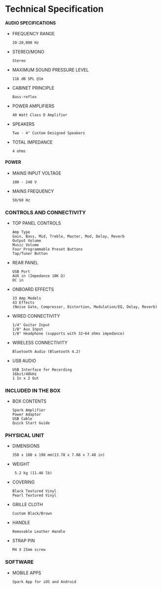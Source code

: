 # Technical Specification

#### AUDIO SPECIFICATIONS

- FREQUENCY RANGE

	  20-20,000 Hz

- STEREO/MONO
  
	  Stereo

- MAXIMUM SOUND PRESSURE LEVEL
  
	  116 dB SPL @1m

- CABINET PRINCIPLE
  
	  Bass-reflex

- POWER AMPLIFIERS
  
	  40 Watt Class D Amplifier

- SPEAKERS
  
	  Two - 4" Custom Designed Speakers

- TOTAL IMPEDANCE
  
	  4 ohms

#### POWER

- MAINS INPUT VOLTAGE
  
	  100 - 240 V

- MAINS FREQUENCY
  
	  50/60 Hz

### CONTROLS AND CONNECTIVITY

- TOP PANEL CONTROLS
  
	  Amp Type
	  Gain, Bass, Mid, Treble, Master, Mod, Delay, Reverb
	  Output Volume
	  Music Volume
	  Four Programmable Preset Buttons
	  Tap/Tuner Button

- REAR PANEL
  
	  USB Port
	  AUX in (Impedance 10K Ω)
	  DC in

- ONBOARD EFFECTS
  
	  33 Amp Models
	  43 Effects
	  (Noise Gate, Compressor, Distortion, Modulation/EQ, Delay, Reverb)

- WIRED CONNECTIVITY
  
	  1/4" Guitar Input
	  1/8" Aux Input
	  1/8" Headphone (supports with 32~64 ohms impedance)

- WIRELESS CONNECTIVITY
  
	  Bluetooth Audio (Bluetooth 4.2)

- USB AUDIO
  
	  USB Interface for Recording
	  16bit/48kHz
	  1 In x 2 Out

### INCLUDED IN THE BOX

- BOX CONTENTS
  
	  Spark Amplifier
	  Power Adaptor
	  USB Cable
	  Quick Start Guide

### PHYSICAL UNIT

- DIMENSIONS
  
	  350 x 180 x 190 mm(13.78 x 7.08 x 7.48 in)

- WEIGHT
  
	   5.2 kg (11.46 lb)

- COVERING
  
	  Black Textured Vinyl
	  Pearl Textured Vinyl

- GRILLE CLOTH
  
	  Custom Black/Brown

- HANDLE
  
	  Removable Leather Handle

- STRAP PIN
  
	  M4 X 25mm screw

### SOFTWARE
- MOBILE APPS
  
	  Spark App for iOS and Android

